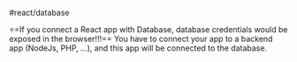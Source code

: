 #react/database 

==If you connect a React app with Database, database credentials would be exposed in the browser!!!==
You have to connect your app to a backend app (NodeJs, PHP, ...), and this app will be connected to the database.










